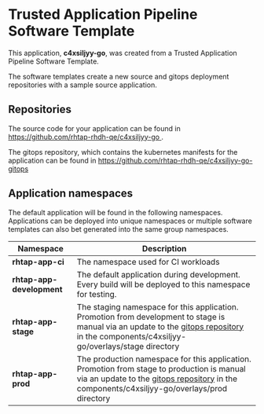 # Trusted Application Pipeline Software Template

This application, **c4xsiljyy-go**, was created from a Trusted Application Pipeline Software Template.

The software templates create a new source and gitops deployment repositories with a sample source application. 

## Repositories

The source code for your application can be found in [https://github.com/rhtap-rhdh-qe/c4xsiljyy-go ](https://github.com/rhtap-rhdh-qe/c4xsiljyy-go ).
 
The gitops repository, which contains the kubernetes manifests for the application can be found in 
[https://github.com/rhtap-rhdh-qe/c4xsiljyy-go-gitops ](https://github.com/rhtap-rhdh-qe/c4xsiljyy-go-gitops ) 

## Application namespaces 

The default application will be found in the following namespaces. Applications can be deployed into unique namespaces or multiple software templates can also bet generated into the same group namespaces.  

|  Namespace   |  Description   |  
| -------- | -------- |
| **rhtap-app-ci** | The namespace used for CI workloads |
| **rhtap-app-development** | The default application during development. Every build will be deployed to this namespace for testing. |
| **rhtap-app-stage** | The staging namespace for this application. Promotion from development to stage is manual via an update to the [gitops repository](https://github.com/rhtap-rhdh-qe/c4xsiljyy-go-gitops ) in the components/c4xsiljyy-go/overlays/stage directory |
| **rhtap-app-prod** | The production namespace for this application. Promotion from stage to production is manual via an update to the [gitops repository](https://github.com/rhtap-rhdh-qe/c4xsiljyy-go-gitops ) in the components/c4xsiljyy-go/overlays/prod directory |